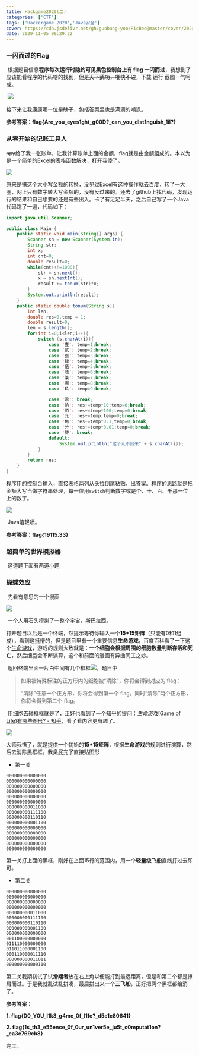 ```yaml
---
title: Hackgame2020(二)
categories: ['CTF']
tags: ['Hackergame 2020','Java安全']
cover: https://cdn.jsdelivr.net/gh/guobang-yoo/PicBed@master/cover/20201111123547.png
date: 2020-11-05 09:29:22
---
```



### 一闪而过的Flag

​	根据题目信息**程序每次运行时隐约可见黑色控制台上有 flag 一闪而过**，我想到了应该能看程序的代码啥的找到，但是~~天下武功，唯快不破~~，下载 运行 截图一气呵成。

​	![](https://s1.ax1x.com/2020/11/09/B7TOUA.png)

​	接下来让我康康哪一位是~~瞎子~~，包括答案里也是满满的嘲讽。

**参考答案：flag{Are_you_eyes1ght_g00D?_can_you_dIst1nguish_1iI?}**



### 从零开始的记账工具人

​	~~npy~~给了我一张账单，让我计算账单上面的金额，flag就是由金额组成的。本以为是一个简单的Excel的表格函数解决，打开我傻了。

![](https://s1.ax1x.com/2020/11/05/B2Flxf.png)

​	原来是搞这个大小写金额的转换，没见过Excel有这种操作就去百度，转了一大圈，网上只有数字转大写金额的，没有反过来的。还去了github上找代码，发现运行的结果和自己想要的还是有些出入。卡了有足足半天，之后自己写了一个Java代码跑了一遍，代码如下：

```java
import java.util.Scanner;

public class Main {
    public static void main(String[] args) {
        Scanner sn = new Scanner(System.in);
        String str;
        int x;
        int cnt=0;
        double result=0;
        while(cnt++!=1000){
            str = sn.next();
            x = sn.nextInt();
            result += tonum(str)*x;
        }
        System.out.println(result);
    }
    public static double tonum(String s){
        int len;
        double res=0,temp = 1;
        double result=0;
        len = s.length();
        for(int i=0;i<len;i++){
            switch (s.charAt(i)){
                case '壹': temp=1;break;
                case '贰': temp=2;break;
                case '叁': temp=3;break;
                case '肆': temp=4;break;
                case '伍': temp=5;break;
                case '陆': temp=6;break;
                case '柒': temp=7;break;
                case '捌': temp=8;break;
                case '玖': temp=9;break;

                case '零': break;
                case '拾': res+=temp*10;temp=0;break;
                case '佰': res+=temp*100;temp=0;break;
                case '元': res+=temp;temp=0;break;
                case '角': res+=temp*0.1;temp=0;break;
                case '分': res+=temp*0.01;temp=0;break;
                case '整': break;
                default:
                    System.out.println("这个认不出来" + s.charAt(i));
            }
        }
        return res;
    }
}

```

​	程序用的控制台输入，直接表格两列从头拉倒尾粘贴，出答案。程序的思路就是把金额大写当做字符串处理，每一位用`switch`判断数字或是个、十、百、千那一位上的数字。

![](https://s1.ax1x.com/2020/11/05/B2F7ee.png)

​	Java渣轻喷。

**参考答案：flag{19115.33}**



### 超简单的世界模拟器

​	这道题下面有两道小题

### 蝴蝶效应

​	先看有意思的一个漫画

![](https://s1.ax1x.com/2020/11/05/B2k9eg.png)

​	一个人用石头模拟了一整个宇宙，斯巴拉西。

​	打开题目以后是一个终端，然提示等待你输入一个**15*15矩阵**（只能有0和1组成），看到这挺懵的，但是题目里有一个重要信息**生命游戏**，百度百科看了一下这个[生命游戏](https://baike.baidu.com/item/%E7%94%9F%E5%91%BD%E6%B8%B8%E6%88%8F/2926434?fr=aladdin)，游戏的规则大致就是：**一个细胞会根据周围的细胞数量判断存活和死亡**，然后细胞会不断演算，这个和前面的漫画有异曲同工之妙。

​	返回终端里面一片白中间有几个框框![](https://s1.ax1x.com/2020/11/05/B2ZFBT.png)，题目中

> 如果被特殊标注的正方形内的细胞被“清除”，你将会得到对应的 flag：
>
> “清除”任意一个正方形，你将会得到第一个 flag。同时“清除”两个正方形，你将会得到第二个 flag。

​	用细胞去碰框框就是了，正好也看到了一个知乎的提问：[*生命游戏*(Game of Life)有哪些图形? - 知乎](https://baike.baidu.com/item/%E7%94%9F%E5%91%BD%E6%B8%B8%E6%88%8F/2926434?fr=aladdin)，看了看内容更有趣了。

![](https://s1.ax1x.com/2020/11/05/B2elzn.png)

​	大师我悟了，就是提供一个初始的**15*15矩阵**，根据**生命游戏**的规则进行演算，然后去消除黑框框。我臭屁完了直接贴图形

* 第一关

```轻量级飞船
000000000000000
000000000000000
000000000000000
000000000000000
000000000000000
000000000000000
000000000011000
000000000111100
000000000110110
000000000001100
000000000000000
000000000000000
000000000000000
000000000000000
000000000000000
```

​	第一关打上面的黑框，刚好在上面15行的范围内，用一个**轻量级飞船**直线打过去即可。

* 第二关

```三飞船
000000000000000
000000000000000
000000000000000
000000000000000
000000000011000
000000000111100
000000000110110
000000000001100
000000000000000
001100000000000
011110000000000
011011000001100
000110000011110
000000000011011
000000000000110
```

​	第二关我期初试了试**滑翔者**放在右上角以便能打到最远距离，但是和第二个都是擦肩而过。于是我就乱试乱拼凑，最后拼出来一个**三飞船**，正好把两个黑框都给消了。

**参考答案：**

**1. flag{D0_Y0U_l1k3_g4me_0f_l1fe?_d5e1c80641}**

**2. flag{1s_th3_e55ence_0f_0ur_un1ver5e_ju5t_c0mputat1on?_ea3e769cb8}**



完工。